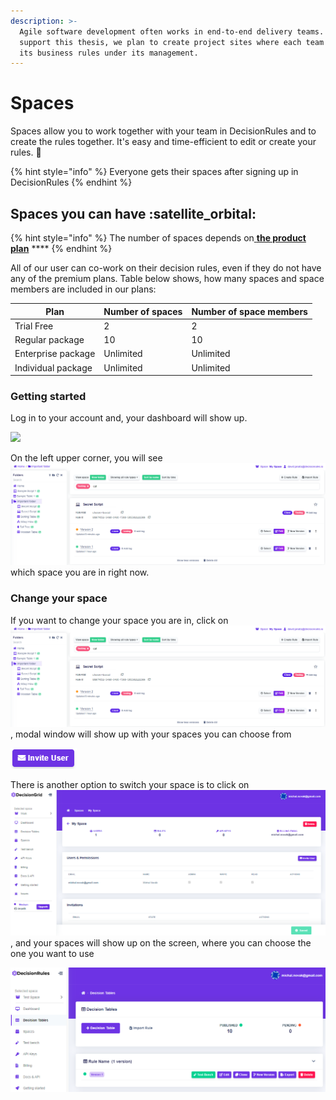 ```yaml
---
description: >-
  Agile software development often works in end-to-end delivery teams. To
  support this thesis, we plan to create project sites where each team will have
  its business rules under its management.
---
```


# Spaces

Spaces allow you to work together with your team in DecisionRules and to create the rules together. It's easy and time-efficient to edit or create your rules. :rocket:

{% hint style="info" %}
Everyone gets their spaces after signing up in DecisionRules
{% endhint %}

## Spaces you can have :satellite\_orbital:

{% hint style="info" %}
The number of spaces depends on[ **the product plan**](../billing/change-product-plan.md) \*\*\*\*
{% endhint %}

All of our user can co-work on their decision rules, even if they do not have any of the premium plans. Table below shows, how many spaces and space members are included in our plans:

| **Plan**           | Number of spaces | Number of space members |
| ------------------ | ---------------- | ----------------------- |
| Trial Free         | 2                | 2                       |
| Regular package    | 10               | 10                      |
| Enterprise package | Unlimited        | Unlimited               |
| Individual package | Unlimited        | Unlimited               |

### Getting started

Log in to your account and, your dashboard will show up.

![](<../.gitbook/assets/image (71).png>)

On the left upper corner, you will see ![](<../.gitbook/assets/image (28).png>) which space you are in right now.

### Change your space

If you want to change your space you are in, click on ![](<../.gitbook/assets/image (28).png>) , modal window will show up with your spaces you can choose from

![](<../.gitbook/assets/image (58).png>)

There is another option to switch your space is to click on ![](<../.gitbook/assets/image (57).png>), and your spaces will show up on the screen, where you can choose the one you want to use

![](<../.gitbook/assets/image (64).png>)
